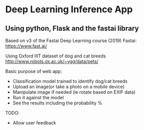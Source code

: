 # Deep Learning Inference App
## Using python, Flask and the fastai library

Based on v3 of the Fastai Deep Learning course (2019)
Fastai: https://www.fast.ai/

Using Oxford IIIT dataset of dog and cat breeds
http://www.robots.ox.ac.uk/~vgg/data/pets/

Basic purpose of web app:
* Classification model trained to identify dog/cat breeds
* Upload an image(or take a photo on a mobile device)
* Manipulate image if needed (ie rotate based on EXIF data)
* Run it against the model
* See the results including the probability %

TODO:
* Allow user feedback